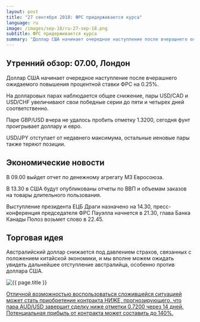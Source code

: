 ```yaml
---
layout: post
title: "27 сентября 2018: ФРС придерживается курса"
language: ru
image: /images/sep-18/ru-27-sep-18.png
subtitle: ФРС придерживается курса
summary: "Доллар США начинает очередное наступление после вчерашнего ожидаемого повышения процентной ставки ФРС на 0.25%"
---
```

## Утренний обзор: 07.00, Лондон
 
Доллар США начинает очередное наступление после вчерашнего ожидаемого повышения процентной ставки ФРС на 0.25%.

На долларовых парах наблюдается общее снижение, пары USD/CAD и USD/CHF увеличивают свои победные серии до пяти и четырех дней соответственно.

Паре GBP/USD вчера не удалось пробить отметку 1.3200, сегодня фунт проигрывает доллару и евро.

USD/JPY отступает от недавнего максимума, остальные иеновые пары также теряют позиции.
 
## Экономические новости
 
В 09.00 выйдет отчет по денежному агрегату М3 Евросоюза.

В 13.30 в США будут опубликованы отчеты по ВВП и объемам заказов на товары длительного пользования.

Выступление президента ЕЦБ Драги назначено на 14.30, пресс-конференция председателя ФРС Пауэлла начнется в 21.30, глава  Банка Канады Полоз возьмет слово в 22.45.
 
## Торговая идея
 
Австралийский доллар снижается под давлением страхов, связанных с положением китайской экономики, и мы вполне можем ожидать увидеть дальнейшее отступление австралийца, особенно против доллара США.

<img src="{{ site.url }}/images/sep-18/ru-27-sep-18.png" alt="{{ page.title }}"  title="{{ page.title }}">

<a href="%LINK%%?currency=USD&market=forex&underlying=frxAUDUSD&formname=higherlower&duration_amount=14&duration_units=d&amount=10&amount_type=stake&expiry_type=duration&barrier=0.7200" target="_blank" rel="noopener noreferrer nofollow">Отличной возможностью воспользоваться сложившейся ситуацией может стать приобретение контракта НИЖЕ, прогнозирующего, что пара AUD/USD завершит сделку ниже отметки 0.7200 через 14 дней. Потенциальная прибыль от контракта может составить до 140%.</a>
